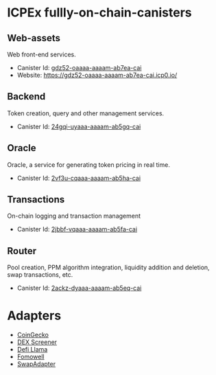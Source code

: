 # ICPEx fullly-on-chain-canisters
## Web-assets
Web front-end services.
* Canister Id: [gdz52-oaaaa-aaaam-ab7ea-cai](https://dashboard.internetcomputer.org/canister/gdz52-oaaaa-aaaam-ab7ea-cai)
* Website: https://gdz52-oaaaa-aaaam-ab7ea-cai.icp0.io/

## Backend
Token creation, query and other management services.
* Canister Id: [24gqi-uyaaa-aaaam-ab5gq-cai](https://dashboard.internetcomputer.org/canister/24gqi-uyaaa-aaaam-ab5gq-cai)

## Oracle
Oracle, a service for generating token pricing in real time.
* Canister Id: [2vf3u-cqaaa-aaaam-ab5ha-cai](https://dashboard.internetcomputer.org/canister/2vf3u-cqaaa-aaaam-ab5ha-cai)

## Transactions
On-chain logging and transaction management
* Canister Id: [2jbbf-vqaaa-aaaam-ab5fa-cai](https://dashboard.internetcomputer.org/canister/2jbbf-vqaaa-aaaam-ab5fa-cai)

## Router
Pool creation, PPM algorithm integration, liquidity addition and deletion, swap transactions, etc.
* Canister Id: [2ackz-dyaaa-aaaam-ab5eq-cai](https://dashboard.internetcomputer.org/canister/2ackz-dyaaa-aaaam-ab5eq-cai)

# Adapters
* [CoinGecko](CoinGecko.md)
* [DEX Screener](DEXScreener.md)
* [Defi Llama](DefiLlama.md)
* [Fomowell](FomoWell.md)
* [SwapAdapter](./SwapAdapter/README.md)
